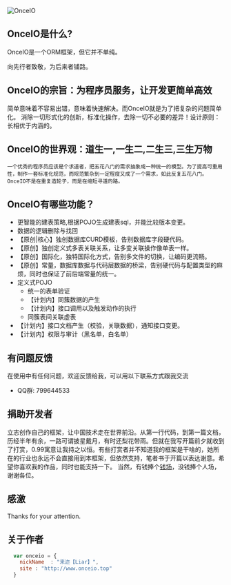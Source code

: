 ![OnceIO](/img/logo.svg)
## OnceIO是什么?

  OnceIO是一个ORM框架，但它并不单纯。

向先行者致敬，为后来者铺路。


## OnceIO的宗旨：为程序员服务，让开发更简单高效

简单意味着不容易出错，意味着快速解决。而OnceIO就是为了把复杂的问题简单化。
消除一切形式化的创新，标准化操作，去除一切不必要的差异！设计原则：长相优于内涵的。


## OnceIO的世界观：道生一,一生二,二生三,三生万物

    一个优秀的程序员应该是个求道者，把五花八门的需求抽象成一种统一的模型。为了提高可重用性，制作一套标准化规范，而规范繁杂到一定程度又成了一个需求，如此反复五花八门。OnceIO不是在重复造轮子，而是在缩短寻道的路。


## OnceIO有哪些功能？
 * 更智能的建表策略,根据POJO生成建表sql，并能比较版本变更。
 * 数据的逻辑删除与找回
 * 【原创|核心】独创数据库CURD模板，告别数据库字段硬代码。
 * 【原创】独创定义式多表关联关系，让多变关联操作像单表一样。
 * 【原创】国际化，独特国际化方式，告别多文件的切换，让编码更流畅。
 * 【原创】常量，数据库数据与代码层数据的桥梁，告别硬代码与配置类型的麻烦，同时也保证了前后端常量的统一。
 * 定义式POJO
    * 统一的表单验证
    * 【计划内】同簇数据的产生
    * 【计划内】接口调用以及触发动作的执行
    * 同簇表间关联虚表
 * 【计划内】接口文档产生（校验，关联数据），通知接口变更。
 * 【计划内】权限与审计（黑名单，白名单）

## 有问题反馈
在使用中有任何问题，欢迎反馈给我，可以用以下联系方式跟我交流

* QQ群: 799644533

## 捐助开发者
立志创作自己的框架，让中国技术走在世界前沿。从第一行代码，到第一篇文档，历经半年有余，一路可谓披星戴月，有时还梨花带雨。但就在我写开篇前夕就收到了打赏，0.99寓意让我持之以恒。有些打赏者并不知道我的框架是干啥的，她所在的行业也永远不会直接用到本框架，但依然支持，笔者书于开篇以表达谢意。希望你喜欢我的作品，同时也能支持一下。
当然，有钱捧个[钱场](http://www.onceio.top/#/terms)，没钱捧个人场，谢谢各位。

## 感激
Thanks for your attention.

## 关于作者

```javascript
  var onceio = {
    nickName  : "来迩【Liar】",
    site : "http://www.onceio.top"
  }
```
